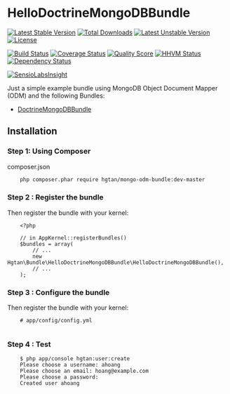 # HelloDoctrineMongoDBBundle

[![Latest Stable Version](https://poser.pugx.org/hgtan/mongo-odm-bundle/v/stable)](https://packagist.org/packages/hgtan/mongo-odm-bundle) 
[![Total Downloads](https://poser.pugx.org/hgtan/mongo-odm-bundle/downloads)](https://packagist.org/packages/hgtan/mongo-odm-bundle) 
[![Latest Unstable Version](https://poser.pugx.org/hgtan/mongo-odm-bundle/v/unstable)](https://packagist.org/packages/hgtan/mongo-odm-bundle) 
[![License](https://poser.pugx.org/hgtan/mongo-odm-bundle/license)](https://packagist.org/packages/hgtan/mongo-odm-bundle)

[![Build Status](https://img.shields.io/travis/FriendsOfBundle/HelloDoctrineMongoDBBundle.svg?style=flat-square)](https://travis-ci.org/FriendsOfBundle/HelloDoctrineMongoDBBundle)
[![Coverage Status](https://img.shields.io/scrutinizer/coverage/g/FriendsOfBundle/HelloDoctrineMongoDBBundle.svg?style=flat-square)](https://scrutinizer-ci.com/g/FriendsOfBundle/HelloDoctrineMongoDBBundle/code-structure)
[![Quality Score](https://img.shields.io/scrutinizer/g/FriendsOfBundle/HelloDoctrineMongoDBBundle.svg?style=flat-square)](https://scrutinizer-ci.com/g/FriendsOfBundle/HelloDoctrineMongoDBBundle)
[![HHVM Status](https://img.shields.io/hhvm/hgtan/mongo-odm-bundle.svg?style=flat-square)](http://hhvm.h4cc.de/package/hgtan/mongo-odm-bundle)
[![Dependency Status](https://img.shields.io/versioneye/d/user/projects/55964fbb616634001b000001.svg?style=flat-square)](https://www.versioneye.com/user/projects/55964fbb616634001b000001)

[![SensioLabsInsight](https://insight.sensiolabs.com/projects/4e4c6ca7-f398-44d1-8472-4b24bd1c32de/big.png)](https://insight.sensiolabs.com/projects/4e4c6ca7-f398-44d1-8472-4b24bd1c32de)

Just a simple example bundle using MongoDB Object Document Mapper (ODM) and the following Bundles:
* [DoctrineMongoDBBundle](https://github.com/doctrine/DoctrineMongoDBBundle)

Installation
------------

### Step 1: Using Composer

composer.json
```bash
    php composer.phar require hgtan/mongo-odm-bundle:dev-master
```

### Step 2 : Register the bundle

Then register the bundle with your kernel:

```
    <?php

    // in AppKernel::registerBundles()
    $bundles = array(
        // ...
        new Hgtan\Bundle\HelloDoctrineMongoDBBundle\HelloDoctrineMongoDBBundle(),
        // ...
    );
```

### Step 3 : Configure the bundle

Then register the bundle with your kernel:

```
    # app/config/config.yml
    
```

### Step 4 : Test
```
    $ php app/console hgtan:user:create
    Please choose a username: ahoang
    Please choose an email: hoang@example.com
    Please choose a password: 
    Created user ahoang

```